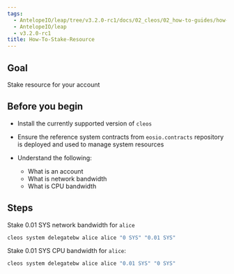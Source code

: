 ```yaml
---
tags:
  - AntelopeIO/leap/tree/v3.2.0-rc1/docs/02_cleos/02_how-to-guides/how-to-stake-resource.md
  - AntelopeIO/leap
  - v3.2.0-rc1
title: How-To-Stake-Resource
---
```

## Goal

Stake resource for your account

## Before you begin

* Install the currently supported version of `cleos`

* Ensure the reference system contracts from `eosio.contracts` repository is deployed and used to manage system resources

* Understand the following:
  * What is an account
  * What is network bandwidth
  * What is CPU bandwidth

## Steps

Stake 0.01 SYS network bandwidth for `alice`

```sh
cleos system delegatebw alice alice "0 SYS" "0.01 SYS"
```

Stake 0.01 SYS CPU bandwidth for `alice`:

```sh
cleos system delegatebw alice alice "0.01 SYS" "0 SYS"
```

